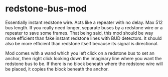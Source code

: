 # redstone-bus-mod
Essentially instant redstone wire. 
Acts like a repeater with no delay. 
Max 512 bus length. 
If you really need longer, separate buses by a redstone wire or a repeater to save some frames.
That being said, this mod should be way more efficient than fake instant redstone lines with BUD detectors.
It should also be more efficient than redstone itself because its signal is directional.

Mod comes with a wand which you left click on a redstone bus to set an anchor, then right click looking down the imaginary line where you want the redstone bus to be.
If there is no block beneath where the redstone wire will be placed, it copies the block beneath the anchor.
